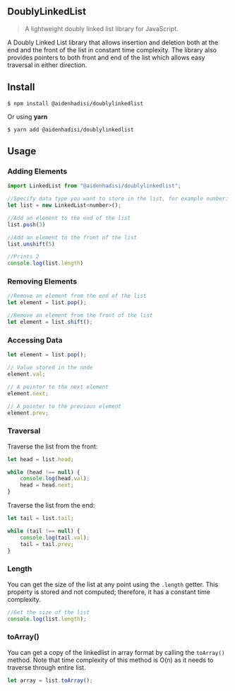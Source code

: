 ## DoublyLinkedList

> A lightweight doubly linked list library for JavaScript.

A Doubly Linked List library that allows insertion and deletion both at the end and the front of the list in constant time complexity. The library also provides pointers to both front and end of the list which allows easy traversal in either direction.

## Install

```
$ npm install @aidenhadisi/doublylinkedlist
```

Or using **yarn**

```
$ yarn add @aidenhadisi/doublylinkedlist
```

## Usage

### Adding Elements

```js
import LinkedList from "@aidenhadisi/doublylinkedlist";

//Specify data type you want to store in the list, for example number:
let list = new LinkedList<number>();

//Add an element to the end of the list
list.push(3)

//Add an element to the front of the list
list.unshift(5)

//Prints 2
console.log(list.length)
```

### Removing Elements

```js
//Remove an element from the end of the list
let element = list.pop();

//Remove an element from the front of the list
let element = list.shift();
```

### Accessing Data

```js
let element = list.pop();

// Value stored in the node
element.val;

// A pointer to the next element
element.next;

// A pointer to the previous element
element.prev;
```

### Traversal

Traverse the list from the front:

```js
let head = list.head;

while (head !== null) {
	console.log(head.val);
	head = head.next;
}
```

Traverse the list from the end:

```js
let tail = list.tail;

while (tail !== null) {
	console.log(tail.val);
	tail = tail.prev;
}
```

### Length

You can get the size of the list at any point using the `.length` getter. This property is stored and not computed; therefore, it has a constant time complexity.

```js
//Get the size of the list
console.log(list.length);
```

### toArray()

You can get a copy of the linkedlist in array format by calling the `toArray()` method. Note that time complexity of this method is O(n) as it needs to traverse through entire list.

```js
let array = list.toArray();
```
